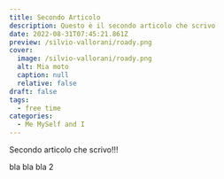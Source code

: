 ```yaml
---
title: Secondo Articolo
description: Questo è il secondo articolo che scrivo
date: 2022-08-31T07:45:21.861Z
preview: /silvio-vallorani/roady.png
cover:
  image: /silvio-vallorani/roady.png
  alt: Mia moto
  caption: null
  relative: false
draft: false
tags:
  - free time
categories:
  - Me MySelf and I
---
```


Secondo articolo che scrivo!!!

bla bla bla 2
